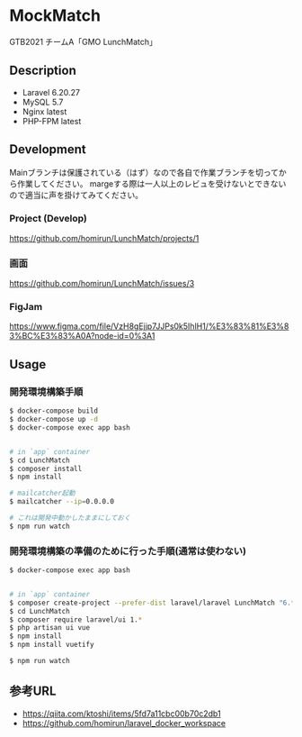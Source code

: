 # MockMatch
GTB2021 チームA「GMO LunchMatch」

## Description
- Laravel 6.20.27
- MySQL 5.7
- Nginx latest
- PHP-FPM latest


## Development
Mainブランチは保護されている（はず）なので各自で作業ブランチを切ってから作業してください。
margeする際は一人以上のレビュを受けないとできないので適当に声を掛けてみてください。

### Project (Develop)
https://github.com/homirun/LunchMatch/projects/1

### 画面
https://github.com/homirun/LunchMatch/issues/3

### FigJam
https://www.figma.com/file/VzH8gEjjp7JJPs0k5IhlH1/%E3%83%81%E3%83%BC%E3%83%A0A?node-id=0%3A1

## Usage
### 開発環境構築手順
```sh
$ docker-compose build
$ docker-compose up -d
$ docker-compose exec app bash


# in `app` container
$ cd LunchMatch
$ composer install
$ npm install

# mailcatcher起動
$ mailcatcher --ip=0.0.0.0

# これは開発中動かしたままにしておく
$ npm run watch
```


### 開発環境構築の準備のために行った手順(通常は使わない)
```sh
$ docker-compose exec app bash


# in `app` container
$ composer create-project --prefer-dist laravel/laravel LunchMatch "6.*"
$ cd LunchMatch
$ composer require laravel/ui 1.*
$ php artisan ui vue
$ npm install
$ npm install vuetify

$ npm run watch
```

## 参考URL
- https://qiita.com/ktoshi/items/5fd7a11cbc00b70c2db1
- https://github.com/homirun/laravel_docker_workspace
